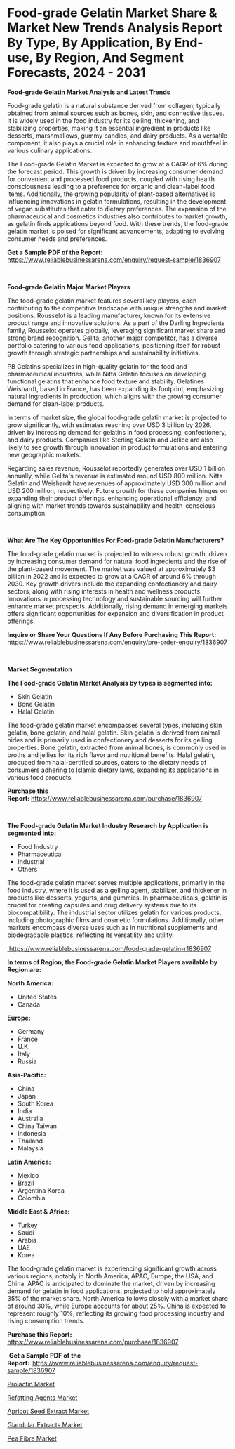 <p><h1>Food-grade Gelatin Market Share & Market New Trends Analysis Report By Type, By Application, By End-use, By Region, And Segment Forecasts, 2024 - 2031</h1></p><p><strong>Food-grade Gelatin Market Analysis and Latest Trends</strong></p>
<p><p>Food-grade gelatin is a natural substance derived from collagen, typically obtained from animal sources such as bones, skin, and connective tissues. It is widely used in the food industry for its gelling, thickening, and stabilizing properties, making it an essential ingredient in products like desserts, marshmallows, gummy candies, and dairy products. As a versatile component, it also plays a crucial role in enhancing texture and mouthfeel in various culinary applications.</p><p>The Food-grade Gelatin Market is expected to grow at a CAGR of 6% during the forecast period. This growth is driven by increasing consumer demand for convenient and processed food products, coupled with rising health consciousness leading to a preference for organic and clean-label food items. Additionally, the growing popularity of plant-based alternatives is influencing innovations in gelatin formulations, resulting in the development of vegan substitutes that cater to dietary preferences. The expansion of the pharmaceutical and cosmetics industries also contributes to market growth, as gelatin finds applications beyond food. With these trends, the food-grade gelatin market is poised for significant advancements, adapting to evolving consumer needs and preferences.</p></p>
<p><strong>Get a Sample PDF of the Report:&nbsp;</strong> <a href="https://www.reliablebusinessarena.com/enquiry/request-sample/1836907?utm_campaign=1580&utm_medium=2&utm_source=Github&utm_content=ia&utm_term=16102024&utm_id=food-grade-gelatin">https://www.reliablebusinessarena.com/enquiry/request-sample/1836907</a></p>
<p>&nbsp;</p>
<p><strong>Food-grade Gelatin Major Market Players</strong></p>
<p><p>The food-grade gelatin market features several key players, each contributing to the competitive landscape with unique strengths and market positions. Rousselot is a leading manufacturer, known for its extensive product range and innovative solutions. As a part of the Darling Ingredients family, Rousselot operates globally, leveraging significant market share and strong brand recognition. Gelita, another major competitor, has a diverse portfolio catering to various food applications, positioning itself for robust growth through strategic partnerships and sustainability initiatives.</p><p>PB Gelatins specializes in high-quality gelatin for the food and pharmaceutical industries, while Nitta Gelatin focuses on developing functional gelatins that enhance food texture and stability. Gelatines Weishardt, based in France, has been expanding its footprint, emphasizing natural ingredients in production, which aligns with the growing consumer demand for clean-label products.</p><p>In terms of market size, the global food-grade gelatin market is projected to grow significantly, with estimates reaching over USD 3 billion by 2026, driven by increasing demand for gelatins in food processing, confectionery, and dairy products. Companies like Sterling Gelatin and Jellice are also likely to see growth through innovation in product formulations and entering new geographic markets.</p><p>Regarding sales revenue, Rousselot reportedly generates over USD 1 billion annually, while Gelita's revenue is estimated around USD 800 million. Nitta Gelatin and Weishardt have revenues of approximately USD 300 million and USD 200 million, respectively. Future growth for these companies hinges on expanding their product offerings, enhancing operational efficiency, and aligning with market trends towards sustainability and health-conscious consumption.</p></p>
<p>&nbsp;</p>
<p><strong>What Are The Key Opportunities For Food-grade Gelatin Manufacturers?</strong></p>
<p><p>The food-grade gelatin market is projected to witness robust growth, driven by increasing consumer demand for natural food ingredients and the rise of the plant-based movement. The market was valued at approximately $3 billion in 2022 and is expected to grow at a CAGR of around 6% through 2030. Key growth drivers include the expanding confectionery and dairy sectors, along with rising interests in health and wellness products. Innovations in processing technology and sustainable sourcing will further enhance market prospects. Additionally, rising demand in emerging markets offers significant opportunities for expansion and diversification in product offerings.</p></p>
<p><strong>Inquire or Share Your Questions If Any Before Purchasing This Report:</strong> <a href="https://www.reliablebusinessarena.com/enquiry/pre-order-enquiry/1836907?utm_campaign=1580&utm_medium=2&utm_source=Github&utm_content=ia&utm_term=16102024&utm_id=food-grade-gelatin">https://www.reliablebusinessarena.com/enquiry/pre-order-enquiry/1836907</a></p>
<p>&nbsp;</p>
<p><strong>Market Segmentation</strong></p>
<p><strong>The Food-grade Gelatin Market Analysis by types is segmented into:</strong></p>
<p><ul><li>Skin Gelatin</li><li>Bone Gelatin</li><li>Halal Gelatin</li></ul></p>
<p><p>The food-grade gelatin market encompasses several types, including skin gelatin, bone gelatin, and halal gelatin. Skin gelatin is derived from animal hides and is primarily used in confectionery and desserts for its gelling properties. Bone gelatin, extracted from animal bones, is commonly used in broths and jellies for its rich flavor and nutritional benefits. Halal gelatin, produced from halal-certified sources, caters to the dietary needs of consumers adhering to Islamic dietary laws, expanding its applications in various food products.</p></p>
<p><strong>Purchase this Report:&nbsp;</strong><a href="https://www.reliablebusinessarena.com/purchase/1836907?utm_campaign=1580&utm_medium=2&utm_source=Github&utm_content=ia&utm_term=16102024&utm_id=food-grade-gelatin">https://www.reliablebusinessarena.com/purchase/1836907</a></p>
<p>&nbsp;</p>
<p><strong>The Food-grade Gelatin Market Industry Research by Application is segmented into:</strong></p>
<p><ul><li>Food Industry</li><li>Pharmaceutical</li><li>Industrial</li><li>Others</li></ul></p>
<p><p>The food-grade gelatin market serves multiple applications, primarily in the food industry, where it is used as a gelling agent, stabilizer, and thickener in products like desserts, yogurts, and gummies. In pharmaceuticals, gelatin is crucial for creating capsules and drug delivery systems due to its biocompatibility. The industrial sector utilizes gelatin for various products, including photographic films and cosmetic formulations. Additionally, other markets encompass diverse uses such as in nutritional supplements and biodegradable plastics, reflecting its versatility and utility.</p></p>
<p><a href="https://www.reliablebusinessarena.com/food-grade-gelatin-r1836907?utm_campaign=1580&utm_medium=2&utm_source=Github&utm_content=ia&utm_term=16102024&utm_id=food-grade-gelatin">&nbsp;https://www.reliablebusinessarena.com/food-grade-gelatin-r1836907</a></p>
<p><strong>In terms of Region, the Food-grade Gelatin Market Players available by Region are:</strong></p>
<p>
    <p> <strong> North America: </strong>
        <ul>
            <li>United States</li>
            <li>Canada</li>
        </ul>
        </p> 
    <p> <strong> Europe: </strong>
        <ul>
            <li>Germany</li>
            <li>France</li>
            <li>U.K.</li>
            <li>Italy</li>
            <li>Russia</li>
        </ul>
        </p> 
    <p> <strong> Asia-Pacific: </strong>
        <ul>
            <li>China</li>
            <li>Japan</li>
            <li>South Korea</li>
            <li>India</li>
            <li>Australia</li>
            <li>China Taiwan</li>
            <li>Indonesia</li>
            <li>Thailand</li>
            <li>Malaysia</li>
        </ul>
        </p> 
    <p> <strong> Latin America: </strong>
        <ul>
            <li>Mexico</li>
            <li>Brazil</li>
            <li>Argentina Korea</li>
            <li>Colombia</li>
        </ul>
        </p> 
    <p> <strong> Middle East & Africa: </strong>
        <ul>
            <li>Turkey</li>
            <li>Saudi</li>
            <li>Arabia</li>
            <li>UAE</li>
            <li>Korea</li>
        </ul>
    </p>
    </p>
<p><p>The food-grade gelatin market is experiencing significant growth across various regions, notably in North America, APAC, Europe, the USA, and China. APAC is anticipated to dominate the market, driven by increasing demand for gelatin in food applications, projected to hold approximately 35% of the market share. North America follows closely with a market share of around 30%, while Europe accounts for about 25%. China is expected to represent roughly 10%, reflecting its growing food processing industry and rising consumption trends.</p></p>
<p><strong>Purchase this Report: </strong><a href="https://www.reliablebusinessarena.com/purchase/1836907?utm_campaign=1580&utm_medium=2&utm_source=Github&utm_content=ia&utm_term=16102024&utm_id=food-grade-gelatin">https://www.reliablebusinessarena.com/purchase/1836907</a></p>
<p>&nbsp;<strong>Get a Sample PDF of the Report:&nbsp;&nbsp;</strong><a href="https://www.reliablebusinessarena.com/enquiry/request-sample/1836907?utm_campaign=1580&utm_medium=2&utm_source=Github&utm_content=ia&utm_term=16102024&utm_id=food-grade-gelatin">https://www.reliablebusinessarena.com/enquiry/request-sample/1836907</a></p>
<p><strong></strong></p>
<p><p><a href="https://www.linkedin.com/pulse/prolactin-market-global-regional-analysis-focus-end-user-product-tlitf?utm_campaign=1580&utm_medium=2&utm_source=Github&utm_content=ia&utm_term=16102024&utm_id=food-grade-gelatin">Prolactin Market</a></p><p><a href="https://www.linkedin.com/pulse/evaluating-global-refatting-agents-market-trends-growth-opportunities-7iavf?utm_campaign=1580&utm_medium=2&utm_source=Github&utm_content=ia&utm_term=16102024&utm_id=food-grade-gelatin">Refatting Agents Market</a></p><p><a href="https://www.linkedin.com/pulse/apricot-seed-extract-value-chain-analysis-from-raw-materials-mjptf?utm_campaign=1580&utm_medium=2&utm_source=Github&utm_content=ia&utm_term=16102024&utm_id=food-grade-gelatin">Apricot Seed Extract Market</a></p><p><a href="https://www.linkedin.com/pulse/glandular-extracts-mosaic-piecing-together-global-market-dynamics-0ysxf?utm_campaign=1580&utm_medium=2&utm_source=Github&utm_content=ia&utm_term=16102024&utm_id=food-grade-gelatin">Glandular Extracts Market</a></p><p><a href="https://www.linkedin.com/pulse/market-leaders-laggards-global-pea-fibre-trends-forecast-2024-gfiyf?utm_campaign=1580&utm_medium=2&utm_source=Github&utm_content=ia&utm_term=16102024&utm_id=food-grade-gelatin">Pea Fibre Market</a></p></p>